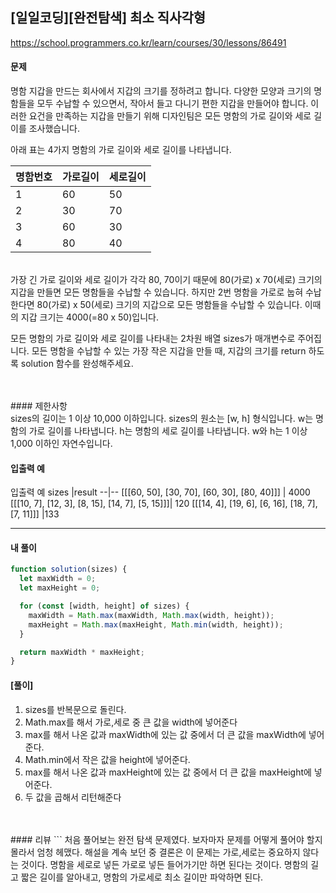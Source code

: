 ## [일일코딩][완전탐색] 최소 직사각형

https://school.programmers.co.kr/learn/courses/30/lessons/86491

#### 문제

명함 지갑을 만드는 회사에서 지갑의 크기를 정하려고 합니다. 다양한 모양과 크기의 명함들을 모두 수납할 수 있으면서, 작아서 들고 다니기 편한 지갑을 만들어야 합니다. 이러한 요건을 만족하는 지갑을 만들기 위해 디자인팀은 모든 명함의 가로 길이와 세로 길이를 조사했습니다.

아래 표는 4가지 명함의 가로 길이와 세로 길이를 나타냅니다.

| 명함번호 | 가로길이 | 세로길이 |
| -------- | -------- | -------- |
| 1        | 60       | 50       |
| 2        | 30       | 70       |
| 3        | 60       | 30       |
| 4        | 80       | 40       |

<br>
가장 긴 가로 길이와 세로 길이가 각각 80, 70이기 때문에 80(가로) x 70(세로) 크기의 지갑을 만들면 모든 명함들을 수납할 수 있습니다. 하지만 2번 명함을 가로로 눕혀 수납한다면 80(가로) x 50(세로) 크기의 지갑으로 모든 명함들을 수납할 수 있습니다. 이때의 지갑 크기는 4000(=80 x 50)입니다.

모든 명함의 가로 길이와 세로 길이를 나타내는 2차원 배열 sizes가 매개변수로 주어집니다. 모든 명함을 수납할 수 있는 가장 작은 지갑을 만들 때, 지갑의 크기를 return 하도록 solution 함수를 완성해주세요.

<br>
<br>
####  제한사항<br>
sizes의 길이는 1 이상 10,000 이하입니다.
sizes의 원소는 [w, h] 형식입니다.
w는 명함의 가로 길이를 나타냅니다.
h는 명함의 세로 길이를 나타냅니다.
w와 h는 1 이상 1,000 이하인 자연수입니다.

#### 입출력 예

입출력 예
sizes |result
--|--
[[[60, 50], [30, 70], [60, 30], [80, 40]]] | 4000
[[[10, 7], [12, 3], [8, 15], [14, 7], [5, 15]]]| 120
[[[14, 4], [19, 6], [6, 16], [18, 7], [7, 11]]] |133

---

#### 내 풀이

```js
function solution(sizes) {
  let maxWidth = 0;
  let maxHeight = 0;

  for (const [width, height] of sizes) {
    maxWidth = Math.max(maxWidth, Math.max(width, height));
    maxHeight = Math.max(maxHeight, Math.min(width, height));
  }

  return maxWidth * maxHeight;
}
```

#### [풀이]

1. sizes를 반복문으로 돌린다.
2. Math.max를 해서 가로,세로 중 큰 값을 width에 넣어준다
3. max를 해서 나온 값과 maxWidth에 있는 값 중에서 더 큰 값을 maxWidth에 넣어준다.
4. Math.min에서 작은 값을 height에 넣어준다.
5. max를 해서 나온 값과 maxHeight에 있는 값 중에서 더 큰 값을 maxHeight에 넣어준다.
6. 두 값을 곱해서 리턴해준다

<br>
<br>
#### 리뷰
```
처음 풀어보는 완전 탐색 문제였다.
보자마자 문제를 어떻게 풀어야 할지 몰라서 엄청 헤맸다.
해설을 계속 보던 중 결론은 이 문제는 가로,세로는 중요하지 않다는 것이다.
명함을 세로로 넣든 가로로 넣든 들어가기만 하면 된다는 것이다.
명함의 길고 짧은 길이를 알아내고, 명함의 가로세로 최소 길이만 파악하면 된다.

```

```
